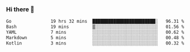 ### Hi there 👋

<!--
**yeya24/yeya24** is a ✨ _special_ ✨ repository because its `README.md` (this file) appears on your GitHub profile.

Here are some ideas to get you started:

- 🔭 I’m currently working on ...
- 🌱 I’m currently learning ...
- 👯 I’m looking to collaborate on ...
- 🤔 I’m looking for help with ...
- 💬 Ask me about ...
- 📫 How to reach me: ...
- 😄 Pronouns: ...
- ⚡ Fun fact: ...
-->

<!--START_SECTION:waka-->

```txt
Go               19 hrs 32 mins  ████████████████████████░   96.31 %
Bash             19 mins         ▒░░░░░░░░░░░░░░░░░░░░░░░░   01.56 %
YAML             7 mins          ░░░░░░░░░░░░░░░░░░░░░░░░░   00.62 %
Markdown         5 mins          ░░░░░░░░░░░░░░░░░░░░░░░░░   00.48 %
Kotlin           3 mins          ░░░░░░░░░░░░░░░░░░░░░░░░░   00.32 %
```

<!--END_SECTION:waka-->
